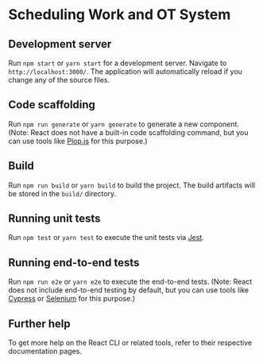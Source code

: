 # Scheduling Work and OT System

## Development server

Run `npm start` or `yarn start` for a development server. Navigate to `http://localhost:3000/`. The application will automatically reload if you change any of the source files.

## Code scaffolding

Run `npm run generate` or `yarn generate` to generate a new component. (Note: React does not have a built-in code scaffolding command, but you can use tools like [Plop.js](https://plopjs.com/) for this purpose.)

## Build

Run `npm run build` or `yarn build` to build the project. The build artifacts will be stored in the `build/` directory.

## Running unit tests

Run `npm test` or `yarn test` to execute the unit tests via [Jest](https://jestjs.io).

## Running end-to-end tests

Run `npm run e2e` or `yarn e2e` to execute the end-to-end tests. (Note: React does not include end-to-end testing by default, but you can use tools like [Cypress](https://www.cypress.io/) or [Selenium](https://www.selenium.dev/) for this purpose.)

## Further help

To get more help on the React CLI or related tools, refer to their respective documentation pages.
